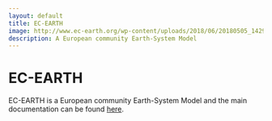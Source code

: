 ```yaml
---
layout: default
title: EC-EARTH
image: http://www.ec-earth.org/wp-content/uploads/2018/06/20180505_142914-2-1-1024x344.jpg
description: A European community Earth-System Model
---
```


# EC-EARTH 

EC-EARTH is a European community Earth-System Model and the main documentation can be found [here](http://www.ec-earth.org/).
